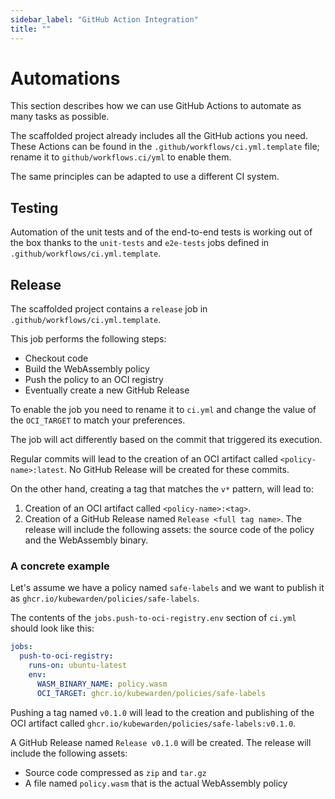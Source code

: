 ```yaml
---
sidebar_label: "GitHub Action Integration"
title: ""
---
```


# Automations

This section describes how we can use GitHub Actions to automate as many tasks
as possible.

The scaffolded project already includes all the GitHub actions you need.
These Actions can be found in the `.github/workflows/ci.yml.template` file;
rename it to `github/workflows.ci/yml` to enable them.

The same principles can be adapted to use a different CI system.

## Testing

Automation of the unit tests and of the end-to-end tests is working out of the
box thanks to the `unit-tests` and `e2e-tests` jobs defined in
`.github/workflows/ci.yml.template`.

## Release

The scaffolded project contains a `release` job in
`.github/workflows/ci.yml.template`.

This job performs the following steps:

  * Checkout code
  * Build the WebAssembly policy
  * Push the policy to an OCI registry
  * Eventually create a new GitHub Release

To enable the job you need to rename it to `ci.yml` and change the value of the
`OCI_TARGET` to match your preferences.

The job will act differently based on the commit that triggered its execution.

Regular commits will lead to the creation of an OCI artifact called `<policy-name>:latest`.
No GitHub Release will be created for these commits.

On the other hand, creating a tag that matches the `v*` pattern, will lead
to:

1. Creation of an OCI artifact called `<policy-name>:<tag>`.
1. Creation of a GitHub Release named `Release <full tag name>`. The release
  will include the following assets: the source code of the policy and the WebAssembly
  binary.

### A concrete example

Let's assume we have a policy named `safe-labels` and we want to publish
it as `ghcr.io/kubewarden/policies/safe-labels`.

The contents of the `jobs.push-to-oci-registry.env` section of `ci.yml` should
look like this:

```yaml
jobs:
  push-to-oci-registry:
    runs-on: ubuntu-latest
    env:
      WASM_BINARY_NAME: policy.wasm
      OCI_TARGET: ghcr.io/kubewarden/policies/safe-labels
```

Pushing a tag named `v0.1.0` will lead to the creation and publishing of the
OCI artifact called `ghcr.io/kubewarden/policies/safe-labels:v0.1.0`.

A GitHub Release named `Release v0.1.0` will be created. The release will
include the following assets:

* Source code compressed as `zip` and `tar.gz`
* A file named `policy.wasm` that is the actual WebAssembly policy
